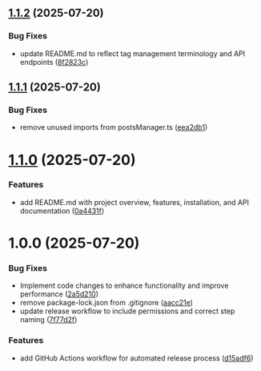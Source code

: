 ## [1.1.2](https://github.com/1tzArad/pixi4log/compare/v1.1.1...v1.1.2) (2025-07-20)


### Bug Fixes

* update README.md to reflect tag management terminology and API endpoints ([8f2823c](https://github.com/1tzArad/pixi4log/commit/8f2823ce2d6cfeb3d5e66db54cd1ea5e18744698))

## [1.1.1](https://github.com/1tzArad/pixi4log/compare/v1.1.0...v1.1.1) (2025-07-20)


### Bug Fixes

* remove unused imports from postsManager.ts ([eea2db1](https://github.com/1tzArad/pixi4log/commit/eea2db15c29cc9d12fbf6cc4e23afb37265dcf7d))

# [1.1.0](https://github.com/1tzArad/pixi4log/compare/v1.0.0...v1.1.0) (2025-07-20)


### Features

* add README.md with project overview, features, installation, and API documentation ([0a4431f](https://github.com/1tzArad/pixi4log/commit/0a4431f1ed71e0bba8a45a290bcb8632c9ac6ab5))

# 1.0.0 (2025-07-20)


### Bug Fixes

* Implement code changes to enhance functionality and improve performance ([2a5d210](https://github.com/1tzArad/pixi4log/commit/2a5d2107c04f8540a84ee165ce04ef88056995d3))
* remove package-lock.json from .gitignore ([aacc21e](https://github.com/1tzArad/pixi4log/commit/aacc21e3521614df78bc8cb9b1e5a886d2199947))
* update release workflow to include permissions and correct step naming ([7f77d2f](https://github.com/1tzArad/pixi4log/commit/7f77d2fc2167c03572c72fb001e19cae1b17c9fc))


### Features

* add GitHub Actions workflow for automated release process ([d15adf6](https://github.com/1tzArad/pixi4log/commit/d15adf608102afcfcc6f433fcb1dce076360a9ca))
